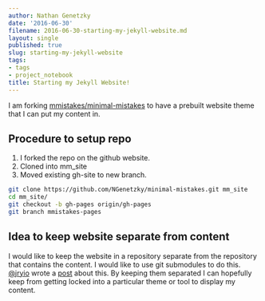 ```yaml
---
author: Nathan Genetzky
date: '2016-06-30'
filename: 2016-06-30-starting-my-jekyll-website.md
layout: single
published: true
slug: starting-my-jekyll-website
tags:
- tags
- project_notebook
title: Starting my Jekyll Website!
---
```


I am forking [mmistakes/minimal-mistakes][gh1] to have a prebuilt website theme
that I can put my content in.

## Procedure to setup repo

1. I forked the repo on the github website.
2. Cloned into mm_site
3. Moved existing gh-site to new branch.

```bash
git clone https://github.com/NGenetzky/minimal-mistakes.git mm_site
cd mm_site/
git checkout -b gh-pages origin/gh-pages
git branch mmistakes-pages
```

## Idea to keep website separate from content

I would like to keep the website in a repository separate from the repository
that contains the content. I would like to use git submodules to do this.
[@jryio][jryio] wrote a [post][jry] about this. By keeping them separated
I can hopefully keep from getting locked into a particular theme or tool to
display my content.


[gh1]: https://github.com/mmistakes/minimal-mistakes
[jryio]: https://twitter.com/jryio
[jry]: http://jry.io/posts/make-your-jekyll-blog-awesome-with-git-submodules/